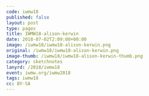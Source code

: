 ```yaml
---
code: iwmw18
published: false
layout: post
type: pages
title: IWMW18-alison-kerwin
date: 2018-07-02T2:09:00+00:00
image: /iwmw18/iwmw18-alison-kerwin.png
original: /iwmw18/iwmw18-alison-kerwin.png
image-thumb: /iwmw18/iwmw18-alison-kerwin-thumb.png
category: sketchnotes
lanyrd: /2018/iwmw18
event: iwmw.org/iwmw2018
tags: iwmw18
cc: BY-SA
---
```


